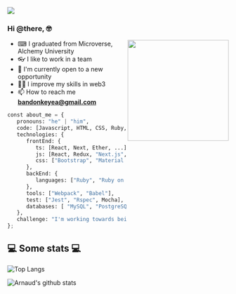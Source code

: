 ![](https://img.shields.io/badge/Microverse-blueviolet)
<h3 align="left">Hi @there, 🤓</h3>

<img align='right' src="https://media.giphy.com/media/M9gbBd9nbDrOTu1Mqx/giphy.gif" width="230">

- ⌨ I graduated from Microverse, Alchemy University
- 👓 I like to work in a team
- 🌱 I'm currently open to a new opportunity
- 👨‍💻 I improve my skills in web3
- 📫 How to reach me **bandonkeyea@gmail.com**



```python
const about_me = {
   pronouns: "he" | "him",
   code: [Javascript, HTML, CSS, Ruby, Solidity, Typescript],
   technologies: {
      frontEnd: {
         ts: [React, Next, Ether, ...]
         js: [React, Redux, "Next.js", Ether.js],
         css: ["Bootstrap", "Material Design", "Semantic UI", Tailwind]
      },
      backEnd: {
         languages: ["Ruby", "Ruby on rails", Node.js, Solidity]
      },
      tools: ["Webpack", "Babel"],
      test: ["Jest", "Rspec", Mocha],
      databases: [ "MySQL", "PostgreSQL", Mongodb],
   },
   challenge: "I'm working towards being able to run a marathon.",
};
```

<h2>💻 Some stats 💻</h2>

![Top Langs](https://github-readme-stats.vercel.app/api/top-langs/?username=ArnaudBand&layout=compact&theme=vision-friendly-dark)

![Arnaud's github stats](https://github-readme-stats.vercel.app/api?username=ArnaudBand&show_icons=true&title_color=fff&icon_color=79ff97&text_color=9f9f9f&bg_color=151515)
